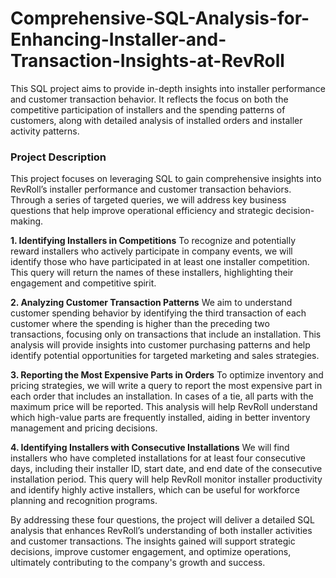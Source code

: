 # Comprehensive-SQL-Analysis-for-Enhancing-Installer-and-Transaction-Insights-at-RevRoll
This SQL project aims to provide in-depth insights into installer performance and customer transaction behavior. It reflects the focus on both the competitive participation of installers and the spending patterns of customers, along with detailed analysis of installed orders and installer activity patterns.
### Project Description

This project focuses on leveraging SQL to gain comprehensive insights into RevRoll’s installer performance and customer transaction behaviors. Through a series of targeted queries, we will address key business questions that help improve operational efficiency and strategic decision-making.

**1. Identifying Installers in Competitions**
To recognize and potentially reward installers who actively participate in company events, we will identify those who have participated in at least one installer competition. This query will return the names of these installers, highlighting their engagement and competitive spirit.

**2. Analyzing Customer Transaction Patterns**
We aim to understand customer spending behavior by identifying the third transaction of each customer where the spending is higher than the preceding two transactions, focusing only on transactions that include an installation. This analysis will provide insights into customer purchasing patterns and help identify potential opportunities for targeted marketing and sales strategies.

**3. Reporting the Most Expensive Parts in Orders**
To optimize inventory and pricing strategies, we will write a query to report the most expensive part in each order that includes an installation. In cases of a tie, all parts with the maximum price will be reported. This analysis will help RevRoll understand which high-value parts are frequently installed, aiding in better inventory management and pricing decisions.

**4. Identifying Installers with Consecutive Installations**
We will find installers who have completed installations for at least four consecutive days, including their installer ID, start date, and end date of the consecutive installation period. This query will help RevRoll monitor installer productivity and identify highly active installers, which can be useful for workforce planning and recognition programs.

By addressing these four questions, the project will deliver a detailed SQL analysis that enhances RevRoll’s understanding of both installer activities and customer transactions. The insights gained will support strategic decisions, improve customer engagement, and optimize operations, ultimately contributing to the company's growth and success.
